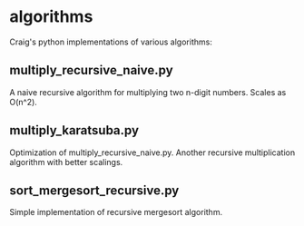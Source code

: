 algorithms
==========

Craig's python implementations of various algorithms:

multiply_recursive_naive.py
---------------------------
A naive recursive algorithm for multiplying two n-digit numbers.  Scales as O(n^2).

multiply_karatsuba.py
---------------------
Optimization of multiply_recursive_naive.py.  Another recursive multiplication algorithm with better scalings.

sort_mergesort_recursive.py
---------------------------
Simple implementation of recursive mergesort algorithm.